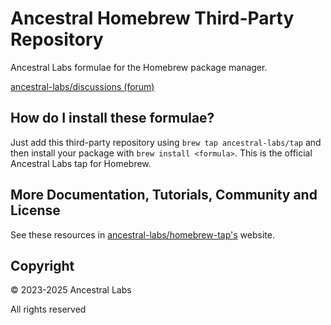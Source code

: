 # Ancestral Homebrew Third-Party Repository

Ancestral Labs formulae for the Homebrew package manager.

[ancestral-labs/discussions (forum)](https://github.com/orgs/ancestral-labs/discussions)

## How do I install these formulae?

Just add this third-party repository using `brew tap ancestral-labs/tap` and then install your package 
with `brew install <formula>`. This is the official Ancestral Labs tap for Homebrew.

## More Documentation, Tutorials, Community and License

See these resources in [ancestral-labs/homebrew-tap's](https://ancestral-labs.github.io/homebrew-tap/) website.

## Copyright

© 2023-2025 Ancestral Labs

All rights reserved